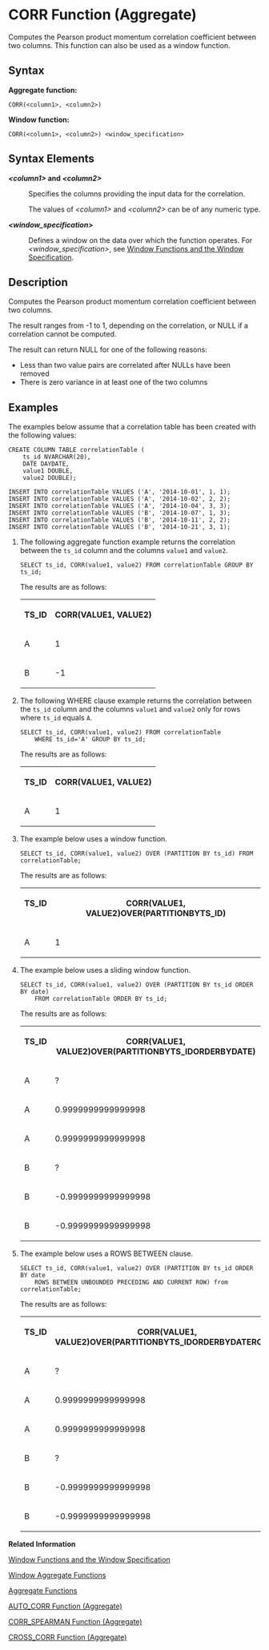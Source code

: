<!-- loioaa049c2602824ba091b1b58153a310e5 -->

# CORR Function \(Aggregate\)

Computes the Pearson product momentum correlation coefficient between two columns. This function can also be used as a window function.



## Syntax

**Aggregate function:**

```
CORR(<column1>, <column2>)
```

**Window function:**

```
CORR(<column1>, <column2>) <window_specification>
```



## Syntax Elements


<dl>
<dt><b>

*<column1\>* and *<column2\>*

</b></dt>
<dd>

Specifies the columns providing the input data for the correlation.

The values of *<column1\>* and *<column2\>* can be of any numeric type.



</dd><dt><b>

*<window\_specification\>*

</b></dt>
<dd>

Defines a window on the data over which the function operates. For *<window\_specification\>*, see [Window Functions and the Window Specification](window-functions-and-the-window-specification-20a3533.md).



</dd>
</dl>



## Description

Computes the Pearson product momentum correlation coefficient between two columns.

The result ranges from -1 to 1, depending on the correlation, or NULL if a correlation cannot be computed.

The result can return NULL for one of the following reasons:

-   Less than two value pairs are correlated after NULLs have been removed
-   There is zero variance in at least one of the two columns



## Examples

The examples below assume that a correlation table has been created with the following values:

```
CREATE COLUMN TABLE correlationTable (
    ts_id NVARCHAR(20),
    DATE DAYDATE,
    value1 DOUBLE,
    value2 DOUBLE);

INSERT INTO correlationTable VALUES ('A', '2014-10-01', 1, 1);
INSERT INTO correlationTable VALUES ('A', '2014-10-02', 2, 2);
INSERT INTO correlationTable VALUES ('A', '2014-10-04', 3, 3);
INSERT INTO correlationTable VALUES ('B', '2014-10-07', 1, 3);
INSERT INTO correlationTable VALUES ('B', '2014-10-11', 2, 2);
INSERT INTO correlationTable VALUES ('B', '2014-10-21', 3, 1);
```

1.  The following aggregate function example returns the correlation between the `ts_id` column and the columns `value1` and `value2`.

    ```
    SELECT ts_id, CORR(value1, value2) FROM correlationTable GROUP BY ts_id;
    ```

    The results are as follows:


    <table>
    <tr>
    <th valign="top">

    TS\_ID
    
    </th>
    <th valign="top">

    CORR\(VALUE1, VALUE2\)
    
    </th>
    </tr>
    <tr>
    <td valign="top">
    
    A
    
    </td>
    <td valign="top">
    
    1
    
    </td>
    </tr>
    <tr>
    <td valign="top">
    
    B
    
    </td>
    <td valign="top">
    
    \-1
    
    </td>
    </tr>
    </table>
    
2.  The following WHERE clause example returns the correlation between the `ts_id` column and the columns `value1` and `value2` only for rows where `ts_id` equals `A`.

    ```
    SELECT ts_id, CORR(value1, value2) FROM correlationTable
        WHERE ts_id='A' GROUP BY ts_id;
    ```

    The results are as follows:


    <table>
    <tr>
    <th valign="top">

    TS\_ID
    
    </th>
    <th valign="top">

    CORR\(VALUE1, VALUE2\)
    
    </th>
    </tr>
    <tr>
    <td valign="top">
    
    A
    
    </td>
    <td valign="top">
    
    1
    
    </td>
    </tr>
    </table>
    
3.  The example below uses a window function.

    ```
    SELECT ts_id, CORR(value1, value2) OVER (PARTITION BY ts_id) FROM correlationTable;
    ```

    The results are as follows:


    <table>
    <tr>
    <th valign="top">

    TS\_ID
    
    </th>
    <th valign="top">

    CORR\(VALUE1, VALUE2\)OVER\(PARTITIONBYTS\_ID\)
    
    </th>
    </tr>
    <tr>
    <td valign="top">
    
    A
    
    </td>
    <td valign="top">
    
    1
    
    </td>
    </tr>
    </table>
    
4.  The example below uses a sliding window function.

    ```
    SELECT ts_id, CORR(value1, value2) OVER (PARTITION BY ts_id ORDER BY date)
        FROM correlationTable ORDER BY ts_id;
    ```

    The results are as follows:


    <table>
    <tr>
    <th valign="top">

    TS\_ID
    
    </th>
    <th valign="top">

    CORR\(VALUE1, VALUE2\)OVER\(PARTITIONBYTS\_IDORDERBYDATE\)
    
    </th>
    </tr>
    <tr>
    <td valign="top">
    
    A
    
    </td>
    <td valign="top">
    
    ?
    
    </td>
    </tr>
    <tr>
    <td valign="top">
    
    A
    
    </td>
    <td valign="top">
    
    0.9999999999999998
    
    </td>
    </tr>
    <tr>
    <td valign="top">
    
    A
    
    </td>
    <td valign="top">
    
    0.9999999999999998
    
    </td>
    </tr>
    <tr>
    <td valign="top">
    
    B
    
    </td>
    <td valign="top">
    
    ?
    
    </td>
    </tr>
    <tr>
    <td valign="top">
    
    B
    
    </td>
    <td valign="top">
    
    \-0.9999999999999998
    
    </td>
    </tr>
    <tr>
    <td valign="top">
    
    B
    
    </td>
    <td valign="top">
    
    \-0.9999999999999998
    
    </td>
    </tr>
    </table>
    
5.  The example below uses a ROWS BETWEEN clause.

    ```
    SELECT ts_id, CORR(value1, value2) OVER (PARTITION BY ts_id ORDER BY date
        ROWS BETWEEN UNBOUNDED PRECEDING AND CURRENT ROW) from correlationTable;
    ```

    The results are as follows:


    <table>
    <tr>
    <th valign="top">

    TS\_ID
    
    </th>
    <th valign="top">

    CORR\(VALUE1, VALUE2\)OVER\(PARTITIONBYTS\_IDORDERBYDATEROWS\)
    
    </th>
    </tr>
    <tr>
    <td valign="top">
    
    A
    
    </td>
    <td valign="top">
    
    ?
    
    </td>
    </tr>
    <tr>
    <td valign="top">
    
    A
    
    </td>
    <td valign="top">
    
    0.9999999999999998
    
    </td>
    </tr>
    <tr>
    <td valign="top">
    
    A
    
    </td>
    <td valign="top">
    
    0.9999999999999998
    
    </td>
    </tr>
    <tr>
    <td valign="top">
    
    B
    
    </td>
    <td valign="top">
    
    ?
    
    </td>
    </tr>
    <tr>
    <td valign="top">
    
    B
    
    </td>
    <td valign="top">
    
    \-0.9999999999999998
    
    </td>
    </tr>
    <tr>
    <td valign="top">
    
    B
    
    </td>
    <td valign="top">
    
    \-0.9999999999999998
    
    </td>
    </tr>
    </table>
    

**Related Information**  


[Window Functions and the Window Specification](window-functions-and-the-window-specification-20a3533.md "Window functions allow you to perform analytic operations over a set of input rows.")

[Window Aggregate Functions](window-aggregate-functions-ee3c26a.md "Some aggregate functions can be used as window functions over a window specification.")

[Aggregate Functions](aggregate-functions-6fff7f0.md "Aggregate functions are analytic functions that calculate an aggregate value based on a group of rows.")

[AUTO\_CORR Function \(Aggregate\)](auto-corr-function-aggregate-e279ce4.md "Computes all autocorrelation coefficients for a given input expression and returns an array of values.")

[CORR\_SPEARMAN Function \(Aggregate\)](corr-spearman-function-aggregate-0579a65.md "Returns the Spearman's rank correlation coefficient of the values found in the corresponding rows of two columns. This function can also be used as a window function.")

[CROSS\_CORR Function \(Aggregate\)](cross-corr-function-aggregate-b2197a4.md "Computes all cross-correlation coefficients between two given expressions.")

